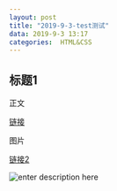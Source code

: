 ```yaml
---
layout: post
title: "2019-9-3-test测试"
data: 2019-9-3 13:17
categories:  HTML&CSS
---
```


## 标题1

正文

[链接](www.google.com)

图片

[链接2](https://www.google.com)

![enter description here](https://www.github.com/LonlyPan/blog_images/raw/master/post/avator.ico)


